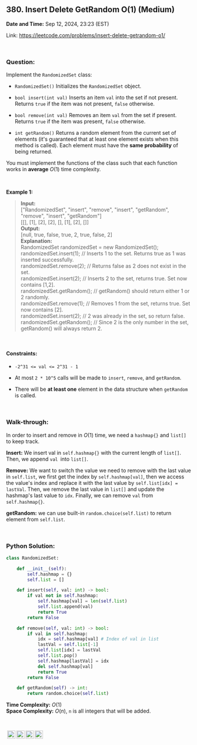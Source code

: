 ## 380. Insert Delete GetRandom O(1) (Medium)
**Date and Time:** Sep 12, 2024, 23:23 (EST)

Link: https://leetcode.com/problems/insert-delete-getrandom-o1/

<br>

### Question:
Implement the `RandomizedSet` class:

* `RandomizedSet()` Initializes the `RandomizedSet` object.

* `bool insert(int val)` Inserts an item `val` into the set if not present. Returns `true` if the item was not present, `false` otherwise.

* `bool remove(int val)` Removes an item `val` from the set if present. Returns `true` if the item was present, `false` otherwise.

* `int getRandom()` Returns a random element from the current set of elements (it's guaranteed that at least one element exists when this method is called). Each element must have the **same probability** of being returned.

You must implement the functions of the class such that each function works in **average** $O(1)$ time complexity.

<br>

**Example 1:**
> **Input:** <br>
> ["RandomizedSet", "insert", "remove", "insert", "getRandom", "remove", "insert", "getRandom"] <br>
> [[], [1], [2], [2], [], [1], [2], []] <br>
> **Output:** <br>
> [null, true, false, true, 2, true, false, 2] <br>
> **Explanation:** <br>
> RandomizedSet randomizedSet = new RandomizedSet(); <br>
> randomizedSet.insert(1); // Inserts 1 to the set. Returns true as 1 was inserted successfully. <br>
> randomizedSet.remove(2); // Returns false as 2 does not exist in the set. <br>
> randomizedSet.insert(2); // Inserts 2 to the set, returns true. Set now contains [1,2]. <br>
> randomizedSet.getRandom(); // getRandom() should return either 1 or 2 randomly. <br>
> randomizedSet.remove(1); // Removes 1 from the set, returns true. Set now contains [2]. <br>
> randomizedSet.insert(2); // 2 was already in the set, so return false. <br>
> randomizedSet.getRandom(); // Since 2 is the only number in the set, getRandom() will always return 2.

<br>

#### Constraints:
* `-2^31 <= val <= 2^31 - 1`

* At most `2 * 10^5` calls will be made to `insert`, `remove`, and `getRandom`.

* There will be **at least one** element in the data structure when `getRandom` is called.

<br>

### Walk-through: 
In order to insert and remove in $O(1)$ time, we need a `hashmap{}` and `list[]` to keep track.

**Insert:** We insert val in `self.hashmap{}` with the current length of `list[]`. Then, we append `val `into `list[]`.

**Remove:** We want to switch the value we need to remove with the last value in `self.list`, we first get the index by `self.hashmap[val]`, then we access the value's index and replace it with the last value by `self.list[idx] = lastVal`. Then, we remove the last value in `list[]` and update the hashmap's last value to `idx`. Finally, we can remove `val` from `self.hashmap{}`.

**getRandom:** we can use built-in `random.choice(self.list)` to return element from `self.list`.

<br>

### Python Solution:
```python
class RandomizedSet:

    def __init__(self):
        self.hashmap = {}
        self.list = []

    def insert(self, val: int) -> bool:
        if val not in self.hashmap:
            self.hashmap[val] = len(self.list)
            self.list.append(val)
            return True
        return False

    def remove(self, val: int) -> bool:
        if val in self.hashmap:
            idx = self.hashmap[val] # Index of val in list
            lastVal = self.list[-1]
            self.list[idx] = lastVal
            self.list.pop()
            self.hashmap[lastVal] = idx
            del self.hashmap[val]
            return True
        return False

    def getRandom(self) -> int:
        return random.choice(self.list)

```
**Time Complexity:** $O(1)$ <br>
**Space Complexity:** $O(n)$, `n` is all integers that will be added.

<br>

<img style="height:22px!important;margin-left:3px;vertical-align:text-bottom;" src="https://mirrors.creativecommons.org/presskit/icons/cc.svg?ref=chooser-v1" alt="CC BY-NC-SA" title="CC BY-NC-SA"><img style="height:22px!important;margin-left:3px;vertical-align:text-bottom;" src="https://mirrors.creativecommons.org/presskit/icons/by.svg?ref=chooser-v1" alt="BY: credit must be given to the creator" title="BY: credit must be given to the creator"><img style="height:22px!important;margin-left:3px;vertical-align:text-bottom;" src="https://mirrors.creativecommons.org/presskit/icons/nc.svg?ref=chooser-v1" alt="NC: Only noncommercial uses of the work are permitted" title="NC: Only noncommercial uses of the work are permitted"><img style="height:22px!important;margin-left:3px;vertical-align:text-bottom;" src="https://mirrors.creativecommons.org/presskit/icons/sa.svg?ref=chooser-v1" alt="SA: Adaptations must be shared under the same terms" title="SA: Adaptations must be shared under the same terms">